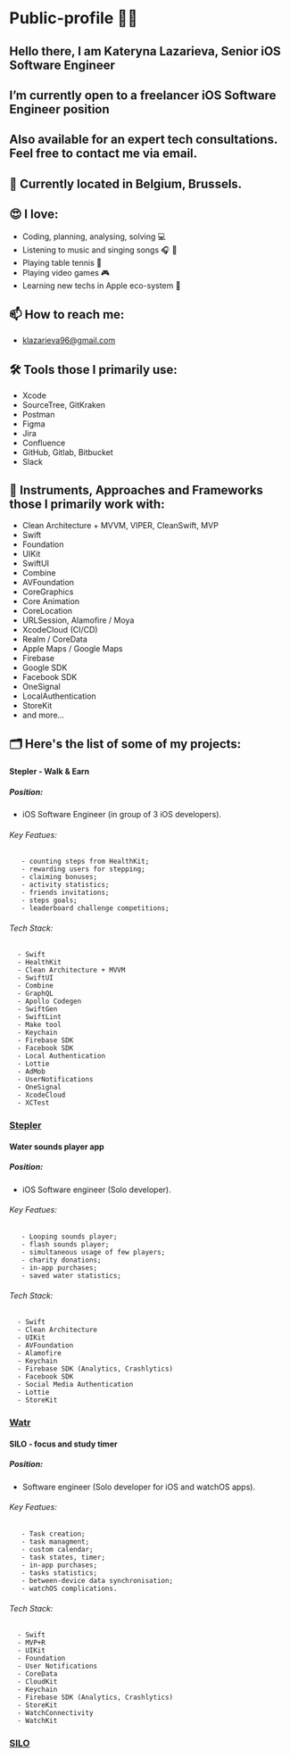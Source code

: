 # Public-profile 👨‍💻

## Hello there, I am Kateryna Lazarieva, Senior iOS Software Engineer

## I’m currently open to a freelancer iOS Software Engineer position
## Also available for an expert tech consultations. Feel free to contact me via email.

## 📍 Currently located in Belgium, Brussels. 

## 😍 I love:

  - Coding, planning, analysing, solving 💻
  - Listening to music and singing songs 🎧 🎤
  - Playing table tennis 🏓
  - Playing video games 🎮
  - Learning new techs in Apple eco-system 🍏

## 📫 How to reach me: 

  - klazarieva96@gmail.com

## 🛠 Tools those I primarily use:

  - Xcode
  - SourceTree, GitKraken
  - Postman
  - Figma
  - Jira
  - Confluence
  - GitHub, Gitlab, Bitbucket
  - Slack

## 🧰 Instruments, Approaches and Frameworks those I primarily work with:

  - Clean Architecture + MVVM, VIPER, CleanSwift, MVP
  - Swift
  - Foundation
  - UIKit
  - SwiftUI
  - Combine
  - AVFoundation
  - CoreGraphics
  - Core Animation
  - CoreLocation
  - URLSession, Alamofire / Moya
  - XcodeCloud (CI/CD)
  - Realm / CoreData
  - Apple Maps / Google Maps
  - Firebase
  - Google SDK
  - Facebook SDK
  - OneSignal
  - LocalAuthentication
  - StoreKit
  - and more...

## 🗂 Here's the list of some of my projects:

#### Stepler - Walk & Earn 

##### Position:

  - iOS Software Engineer (in group of 3 iOS developers).

###### Key Featues:

       - counting steps from HealthKit;
       - rewarding users for stepping;
       - claiming bonuses; 
       - activity statistics;
       - friends invitations;
       - steps goals;
       - leaderboard challenge competitions;
       
###### Tech Stack:

      - Swift
      - HealthKit
      - Clean Architecture + MVVM
      - SwiftUI
      - Combine
      - GraphQL
      - Apollo Codegen
      - SwiftGen
      - SwiftLint
      - Make tool
      - Keychain
      - Firebase SDK
      - Facebook SDK
      - Local Authentication
      - Lottie
      - AdMob
      - UserNotifications
      - OneSignal
      - XcodeCloud
      - XCTest



### [Stepler](https://apps.apple.com/no/app/stepler-walk-earn/id1451006880)


#### Water sounds player app

##### Position:

  - iOS Software engineer (Solo developer).

###### Key Featues:

       - Looping sounds player;
       - flash sounds player;
       - simultaneous usage of few players; 
       - charity donations;
       - in-app purchases;
       - saved water statistics;
       
###### Tech Stack:

      - Swift
      - Clean Architecture
      - UIKit
      - AVFoundation
      - Alamofire 
      - Keychain
      - Firebase SDK (Analytics, Crashlytics)
      - Facebook SDK
      - Social Media Authentication
      - Lottie
      - StoreKit



### [Watr](https://apps.apple.com/us/app/watr-app/id1552931175)

#### SILO - focus and study timer

##### Position:

  - Software engineer (Solo developer for iOS and watchOS apps).

###### Key Featues:

       - Task creation;
       - task managment;
       - custom calendar; 
       - task states, timer;
       - in-app purchases;
       - tasks statistics;
       - between-device data synchronisation;
       - watchOS complications.
       
###### Tech Stack:

      - Swift
      - MVP+R
      - UIKit
      - Foundation
      - User Notifications
      - CoreData 
      - CloudKit
      - Keychain
      - Firebase SDK (Analytics, Crashlytics)
      - StoreKit
      - WatchConnectivity
      - WatchKit
      



### [SILO](https://apps.apple.com/us/app/silo-focus-and-study-timer/id1086491369)




